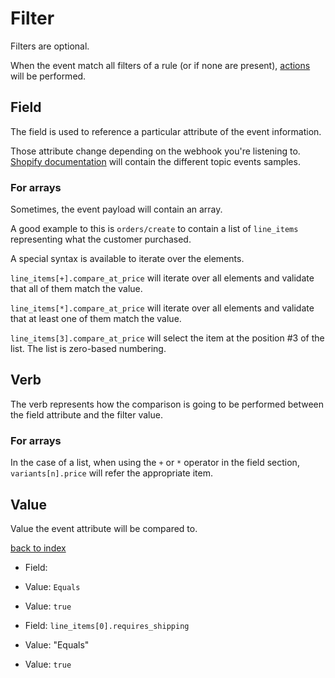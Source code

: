 # Filter

Filters are optional. 

When the event match all filters of a rule (or if none are present), [actions](/) will be performed.


## Field

The field is used to reference a particular attribute of the event information.

Those attribute change depending on the webhook you're listening to. [Shopify documentation](https://shopify.dev/docs/admin-api/rest/reference/events/webhook) will contain the different topic events samples.

### For arrays

Sometimes, the event payload will contain an array.

A good example to this is `orders/create` to contain a list of `line_items` representing what the customer purchased.

A special syntax is available to iterate over the elements.

`line_items[+].compare_at_price` will iterate over all elements and validate that all of them match the value.

`line_items[*].compare_at_price` will iterate over all elements and validate that at least one of them match the value.

`line_items[3].compare_at_price` will select the item at the position #3 of the list. The list is zero-based numbering.


## Verb

The verb represents how the comparison is going to be performed between the field attribute and the filter value.

### For arrays

In the case of a list, when using the `+` or `*` operator in the field section, `variants[n].price` will refer the appropriate item.


## Value

Value the event attribute will be compared to.

[back to index](/)











* Field: 
* Value: `Equals`
* Value: `true`

* Field: `line_items[0].requires_shipping`
* Value: "Equals"
* Value: `true`
